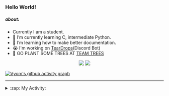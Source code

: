 ### Hello World!

##### about:
- Currently I am a student.
- 🌱 I’m currently learning C, intermediate Python.
- 🌱 I’m learning how to make better documentation.
- 😭 I'm working on [TearDrops](https://github.com/Vyvy-vi/TearDrops)(Discord Bot)
- 🌱 GO PLANT SOME TREES AT [TEAM TREES](https://teamtrees.org/)

<p align="center">
  <a href="https://twitter.com/Vyvy_viM"><img target="_blank" src="https://img.shields.io/badge/twitter%20@Vyvy_viM-0D95E8?style=for-the-badge&logo=twitter&logoColor=white"/></a> 
  <a href="https://vyvy-vi.github.io/portfolio"><img target="_blank" src="https://img.shields.io/badge/-I%27m_craving_for_open_source-green?style=for-the-badge&logo=github&logoColor=black"/></a> 
</p>

[![Vyom's github activity graph](https://activity-graph.herokuapp.com/graph?username=Vyvy-vi)](https://github.com/ashutosh00710/github-readme-activity-graph)

---
<details>
  <summary>:zap: My Activity:</summary>
  
<!--START_SECTION:waka-->
**I'm a Night 🦉** 

```text
🌞 Morning    27 commits     █░░░░░░░░░░░░░░░░░░░░░░░░   4.7% 
🌆 Daytime    143 commits    ██████░░░░░░░░░░░░░░░░░░░   24.87% 
🌃 Evening    255 commits    ███████████░░░░░░░░░░░░░░   44.35% 
🌙 Night      150 commits    ██████░░░░░░░░░░░░░░░░░░░   26.09%

```
📅 **I'm Most Productive on Thursday** 

```text
Monday       93 commits     ████░░░░░░░░░░░░░░░░░░░░░   16.17% 
Tuesday      93 commits     ████░░░░░░░░░░░░░░░░░░░░░   16.17% 
Wednesday    70 commits     ███░░░░░░░░░░░░░░░░░░░░░░   12.17% 
Thursday     107 commits    ████░░░░░░░░░░░░░░░░░░░░░   18.61% 
Friday       34 commits     █░░░░░░░░░░░░░░░░░░░░░░░░   5.91% 
Saturday     77 commits     ███░░░░░░░░░░░░░░░░░░░░░░   13.39% 
Sunday       101 commits    ████░░░░░░░░░░░░░░░░░░░░░   17.57%

```


📊 **This Week I Spent My Time On** 

```text
🔥 Editors: 
Vim                      8 hrs 17 mins       ████████████████████████░   98.96% 
VS Code                  5 mins              ░░░░░░░░░░░░░░░░░░░░░░░░░   1.04%

🐱‍💻 Projects: 
Shepherd-bot             7 hrs 17 mins       █████████████████████░░░░   86.95% 
Unknown Project          25 mins             █░░░░░░░░░░░░░░░░░░░░░░░░   5.16% 
TEC-Discord-Automation   25 mins             █░░░░░░░░░░░░░░░░░░░░░░░░   5.07% 
MLH-bot                  6 mins              ░░░░░░░░░░░░░░░░░░░░░░░░░   1.36% 
TEC-Discord-Oauth2       3 mins              ░░░░░░░░░░░░░░░░░░░░░░░░░   0.77%

```


 Last Updated on 05/07/2021
<!--END_SECTION:waka-->
</details>

